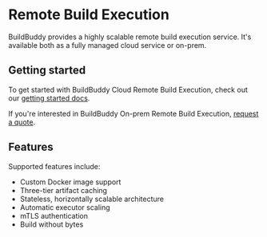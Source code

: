 <!--
{
  "name": "Remote Build Execution",
  "category": "5f18d21935ec3867907dda03",
  "priority": 1000
}
-->

# Remote Build Execution

BuildBuddy provides a highly scalable remote build execution service. It's available both as a fully managed cloud service or on-prem.

## Getting started

To get started with BuildBuddy Cloud Remote Build Execution, check out our [getting started docs](rbe-setup.md).

If you're interested in BuildBuddy On-prem Remote Build Execution, [request a quote](https://www.buildbuddy.io/request-quote).

## Features

Supported features include:

- Custom Docker image support
- Three-tier artifact caching
- Stateless, horizontally scalable architecture
- Automatic executor scaling
- mTLS authentication
- Build without bytes
